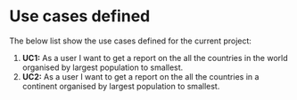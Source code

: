 # Use cases defined

The below list show the use cases defined for the current project:

1. **UC1:** As a user I want to get a report on the all the countries in the world organised by largest population to smallest.
2. **UC2:** As a user I want to get a report on the all the countries in a continent organised by largest population to smallest.